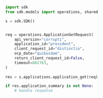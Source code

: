 <!-- Start SDK Example Usage -->
```python
import sdk
from sdk.models import operations, shared

s = sdk.SDK()


req = operations.ApplicationGetRequest(
    api_version="corrupti",
    application_id="provident",
    client_request_id="distinctio",
    ocp_date="quibusdam",
    return_client_request_id=False,
    timeout=602763,
)
    
res = s.applications.application_get(req)

if res.application_summary is not None:
    # handle response
```
<!-- End SDK Example Usage -->